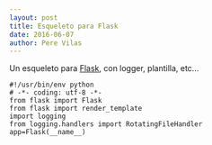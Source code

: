 ```yaml
---           
layout: post
title: Esqueleto para Flask
date: 2016-06-07
author: Pere Vilas
---
```


Un esqueleto para [Flask](http://flask.pocoo.org/Flask), con logger, plantilla, etc...

```
#!/usr/bin/env python
# -*- coding: utf-8 -*-
from flask import Flask
from flask import render_template
import logging
from logging.handlers import RotatingFileHandler
app=Flask(__name__)
```
